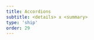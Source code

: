 ```yaml
---
title: Accordions
subtitle: <details> x <summary>
type: 'ship'
order: 29
---
```


<script>
  import ShipScore from '$lib/components/ShipScore.svelte'
</script>

<ShipScore chrome="12" firefox="49" safari="6" globalScore="97.5%!" shipIt inUse />
